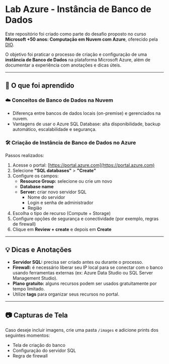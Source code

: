 # Lab Azure - Instância de Banco de Dados

Este repositório foi criado como parte do desafio proposto no curso **Microsoft +50 anos: Computação em Nuvem com Azure**, oferecido pela [DIO](https://dio.me).

O objetivo foi praticar o processo de criação e configuração de uma **instância de Banco de Dados** na plataforma Microsoft Azure, além de documentar a experiência com anotações e dicas úteis.

---

## 📘 O que foi aprendido

### ☁️ Conceitos de Banco de Dados na Nuvem
- Diferença entre bancos de dados locais (on-premise) e gerenciados na nuvem.
- Vantagens de usar o Azure SQL Database: alta disponibilidade, backup automático, escalabilidade e segurança.

### 🛠️ Criação de Instância de Banco de Dados no Azure
Passos realizados:
1. Acesse o portal: [https://portal.azure.com](https://portal.azure.com)
2. Selecione **"SQL databases"** > **"Create"**
3. Configure os campos:
   - **Resource Group:** selecione ou crie um novo
   - **Database name**
   - **Server:** criar novo servidor SQL
     - Nome do servidor
     - Login e senha de administrador
     - Região
4. Escolha o tipo de recurso (Compute + Storage)
5. Configure opções de segurança e conectividade (por exemplo, regras de firewall)
6. Clique em **Review + create** e depois em **Create**

---

## 💡 Dicas e Anotações

- **Servidor SQL:** precisa ser criado antes ou durante o processo.
- **Firewall:** é necessário liberar seu IP local para se conectar com o banco usando ferramentas externas (ex: Azure Data Studio ou SQL Server Management Studio).
- **Plano gratuito:** alguns recursos podem ser usados gratuitamente por tempo limitado.
- Utilize **tags** para organizar seus recursos no portal.

---

## 📷 Capturas de Tela

Caso deseje incluir imagens, crie uma pasta `/images` e adicione prints dos seguintes momentos:
- Tela de criação do banco
- Configuração do servidor SQL
- Regra de firewall
